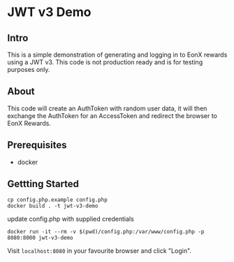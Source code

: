 # JWT v3 Demo

## Intro
This is a simple demonstration of generating and logging in to EonX rewards using a JWT v3.  This code is not production ready and is for testing purposes only.

## About
This code will create an AuthToken with random user data, it will then exchange the AuthToken for an AccessToken and redirect the browser to EonX Rewards.  

## Prerequisites
 - docker

## Gettting Started
 
 ```shell script
cp config.php.example config.php    
docker build . -t jwt-v3-demo    
``` 

update config.php with supplied credentials

```shell script
docker run -it --rm -v $(pwd)/config.php:/var/www/config.php -p 8080:8000 jwt-v3-demo
```
 
Visit `localhost:8080` in your favourite browser and click "Login".
